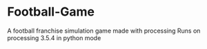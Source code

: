 # Football-Game
A football franchise simulation game made with processing
Runs on processing 3.5.4 in python mode
